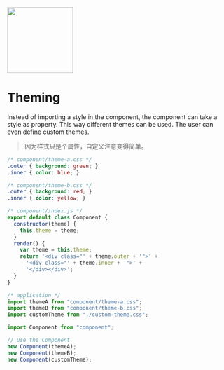 <img src="https://raw.githubusercontent.com/css-modules/logos/master/css-modules-logo.png" width="150" height="150" />

# Theming

Instead of importing a style in the component, the component can take a style as property. This way different themes can be used. The user can even define custom themes.

> 因为样式只是个属性，自定义注意变得简单。

``` css
/* component/theme-a.css */
.outer { background: green; }
.inner { color: blue; }
```

``` css
/* component/theme-b.css */
.outer { background: red; }
.inner { color: yellow; }
```

``` js
/* component/index.js */
export default class Component {
  constructor(theme) {
    this.theme = theme;
  }
  render() {
    var theme = this.theme;
    return '<div class="' + theme.outer + '">' +
      '<div class="' + theme.inner + '">' +
      '</div></div>';
  }
}
```

``` js
/* application */
import themeA from "component/theme-a.css";
import themeB from "component/theme-b.css";
import customTheme from "./custom-theme.css";

import Component from "component";

// use the Component
new Component(themeA);
new Component(themeB);
new Component(customTheme);
```
